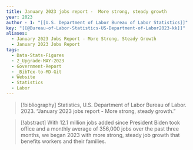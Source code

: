 ```yaml
---
title: January 2023 jobs report -  More strong, steady growth
year: 2023
author - 1: "[[U.S. Department of Labor Bureau of Labor Statistics]]"
key: "[[@Bureau-of-Labor-Statistics-US-Department-of-Labor2023-kk]]"
aliases:
  - January 2023 Jobs Report - More Strong, Steady Growth
  - January 2023 Jobs Report
tags:
  - Data-Stats-Figures
  - 2_Upgrade-MAY-2023
  - Government-Report
  - _BibTex-to-MD-Git
  - Website
  - Statistics
  - Labor
---
```


> [!bibliography]
> Statistics, U.S. Department of Labor Bureau of Labor. 2023. “January 2023 jobs report -  More strong, steady growth.” 

> [!abstract]
> With 12.1 million jobs added since President Biden took office and a monthly average of 356,000 jobs over the past three months, we began 2023 with more strong, steady job growth that benefits workers and their families.